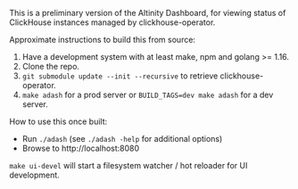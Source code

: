 This is a preliminary version of the Altinity Dashboard, for viewing status
of ClickHouse instances managed by clickhouse-operator.

Approximate instructions to build this from source:

1. Have a development system with at least make, npm and golang >= 1.16.
2. Clone the repo.
3. `git submodule update --init --recursive` to retrieve clickhouse-operator.
4. `make adash` for a prod server or `BUILD_TAGS=dev make adash` for a dev server.

How to use this once built:

* Run `./adash` (see `./adash -help` for additional options)
* Browse to http://localhost:8080

`make ui-devel` will start a filesystem watcher / hot reloader for UI development.
